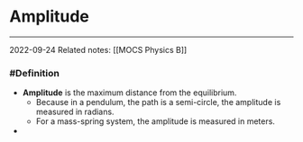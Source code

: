 # Amplitude
---
2022-09-24
Related notes: [[MOCS Physics B]]

### #Definition 
- **Amplitude** is the maximum distance from the equilibrium.
	- Because in a pendulum, the path is a semi-circle, the amplitude is measured in radians.
	- For a mass-spring system, the amplitude is measured in meters.
- 